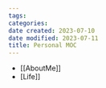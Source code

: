 ```yaml
---
tags: 
categories: 
date created: 2023-07-10
date modified: 2023-07-11
title: Personal MOC
---
```


- [[AboutMe]]
- [Life]]